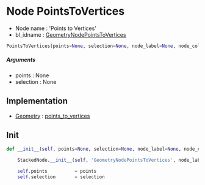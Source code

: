 # Node PointsToVertices

- Node name : 'Points to Vertices'
- bl_idname : [GeometryNodePointsToVertices](https://docs.blender.org/api/current/bpy.types.GeometryNodePointsToVertices.html)


``` python
PointsToVertices(points=None, selection=None, node_label=None, node_color=None)
```
##### Arguments

- points : None
- selection : None

## Implementation

- [Geometry](/docs/GeoNodes/Geometry.md) : [points_to_vertices](/docs/GeoNodes/Geometry.md#points_to_vertices)

## Init

``` python
def __init__(self, points=None, selection=None, node_label=None, node_color=None):

    StackedNode.__init__(self, 'GeometryNodePointsToVertices', node_label=node_label, node_color=node_color)

    self.points          = points
    self.selection       = selection
```
